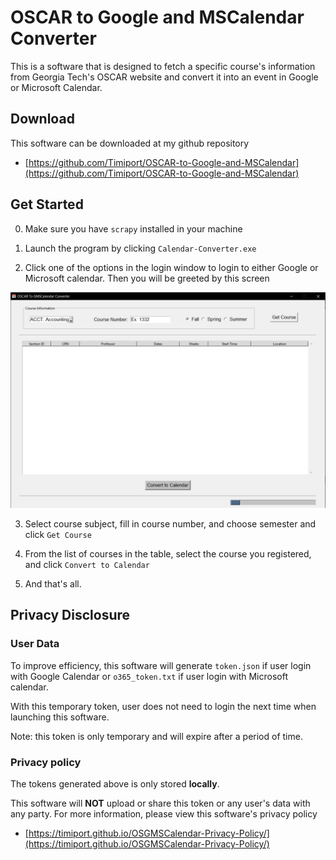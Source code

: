 # OSCAR to Google and MSCalendar Converter

This is a software that is designed to fetch a specific course's information from Georgia Tech's OSCAR website and convert it into an event in Google or Microsoft Calendar.


## Download
This software can be downloaded at my github repository
* [https://github.com/Timiport/OSCAR-to-Google-and-MSCalendar](https://github.com/Timiport/OSCAR-to-Google-and-MSCalendar)

## Get Started
0. Make sure you have `scrapy` installed in your machine

1. Launch the program by clicking `Calendar-Converter.exe`

2. Click one of the options in the login window to login to either Google or Microsoft calendar.
Then you will be greeted by this screen

![alt text](window.PNG)

3. Select course subject, fill in course number, and choose semester and click `Get Course`

4. From the list of courses in the table, select the course you registered, and click `Convert to Calendar`

5. And that's all.

## Privacy Disclosure
### User Data
To improve efficiency, this software will generate `token.json` if user login with Google Calendar or `o365_token.txt` if user login with Microsoft calendar. 

With this temporary token, user does not need to login the next time when launching this software.

Note: this token is only temporary and will expire after a period of time.

### Privacy policy
The tokens generated above is only stored **locally**.

This software will **NOT** upload or share this token or any user's data with any party.
For more information, please view this software's privacy policy
* [https://timiport.github.io/OSGMSCalendar-Privacy-Policy/](https://timiport.github.io/OSGMSCalendar-Privacy-Policy/)
